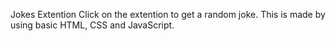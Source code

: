 Jokes Extention
Click on the extention to get a random joke. This is made by using basic HTML, CSS and JavaScript.
